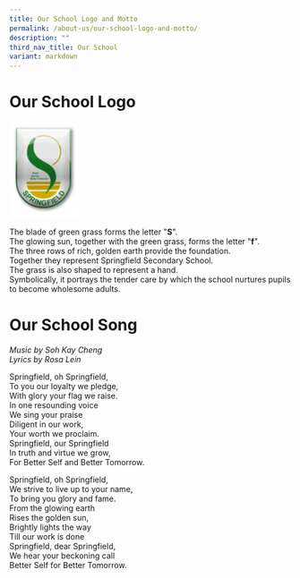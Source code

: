 ```yaml
---
title: Our School Logo and Motto
permalink: /about-us/our-school-logo-and-motto/
description: ""
third_nav_title: Our School
variant: markdown
---
```

# **Our School Logo**

<img src="/images/sfss-logo.png" style="width:25%">

  
The blade of green grass forms the letter "**S**".  
The glowing sun, together with the green grass, forms the letter "**f**".   
The three rows of rich, golden earth provide the foundation.    
Together they represent Springfield Secondary School.    
The grass is also shaped to represent a hand.     
Symbolically, it portrays the tender care by which the school nurtures pupils to become&nbsp;wholesome adults.

  

# **Our School Song**
*Music by Soh Kay Cheng   
Lyrics by Rosa Lein*

Springfield, oh Springfield,   
To you our loyalty we pledge,   
With glory your flag we raise.   
In one resounding voice    
We sing your praise    
Diligent in our work,      
Your worth we proclaim.    
Springfield, our Springfield     
In truth and virtue we grow,     
For Better Self and Better Tomorrow.

Springfield, oh Springfield,   
We strive to live up to your name,    
To bring you glory and fame.    
From the glowing earth   
Rises the golden sun,   
Brightly lights the way    
Till our work is done     
Springfield, dear Springfield,   
We hear your beckoning call   
Better Self for Better Tomorrow.